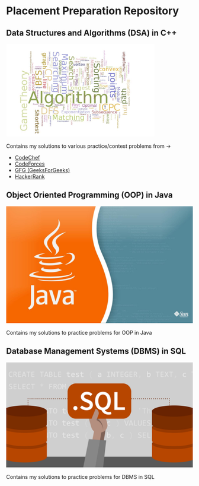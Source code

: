 # Placement Preparation Repository

## Data Structures and Algorithms (DSA) in C++

  <img src="images/cp.jpg" width="400">

  Contains my solutions to various practice/contest problems from -> 
  
  - [CodeChef](https://www.codechef.com)
  - [CodeForces](https://codeforces.com)
  - [GFG (GeeksForGeeks)](https://www.geeksforgeeks.org)
  - [HackerRank](https://www.hackerrank.com)

## Object Oriented Programming (OOP) in Java

  ![oop](/images/oop.jpg)
  
  Contains my solutions to practice problems for OOP in Java

## Database Management Systems (DBMS) in SQL

  ![sql](/images/sql.jpg)

  Contains my solutions to practice problems for DBMS in SQL
